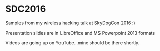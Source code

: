 # SDC2016
Samples from my wireless hacking talk at SkyDogCon 2016 :)

Presentation slides are in LibreOffice and MS Powerpoint 2013 formats

Videos are going up on YouTube...mine should be there shortly.
